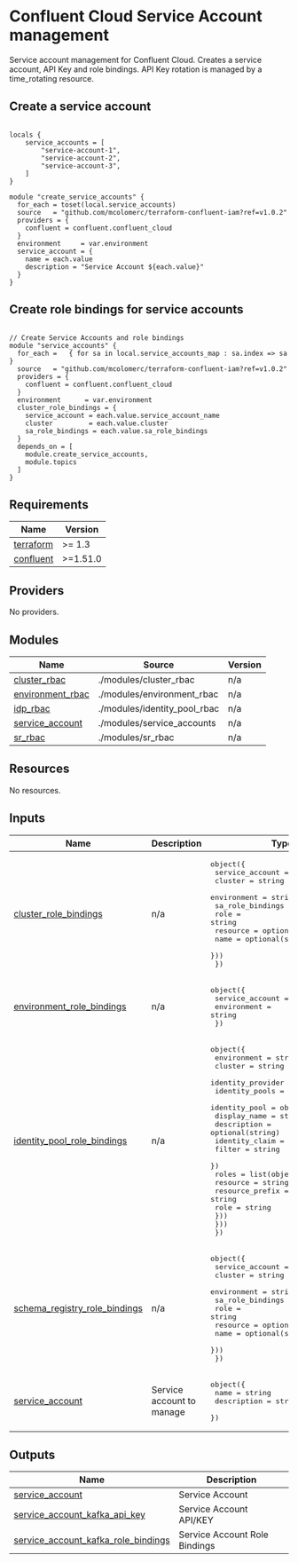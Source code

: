 # Confluent Cloud Service Account management

Service account management for Confluent Cloud. Creates a service account, API Key and role bindings. API Key rotation is managed by a time\_rotating resource.

## Create a service account 

```hcl

locals {
    service_accounts = [
        "service-account-1",
        "service-account-2",
        "service-account-3",
    ]
}

module "create_service_accounts" {
  for_each = toset(local.service_accounts)
  source   = "github.com/mcolomerc/terraform-confluent-iam?ref=v1.0.2"
  providers = {
    confluent = confluent.confluent_cloud
  }
  environment     = var.environment
  service_account = {
    name = each.value
    description = "Service Account ${each.value}"
  }
}

```

## Create role bindings for service accounts

```hcl

// Create Service Accounts and role bindings
module "service_accounts" {
  for_each =   { for sa in local.service_accounts_map : sa.index => sa } 
  source   = "github.com/mcolomerc/terraform-confluent-iam?ref=v1.0.2"
  providers = {
    confluent = confluent.confluent_cloud
  }
  environment      = var.environment
  cluster_role_bindings = {
    service_account = each.value.service_account_name
    cluster         = each.value.cluster
    sa_role_bindings = each.value.sa_role_bindings
  }
  depends_on = [
    module.create_service_accounts,
    module.topics
  ] 
}
```



<!-- BEGIN_TF_DOCS -->
## Requirements

| Name | Version |
|------|---------|
| <a name="requirement_terraform"></a> [terraform](#requirement\_terraform) | >= 1.3 |
| <a name="requirement_confluent"></a> [confluent](#requirement\_confluent) | >=1.51.0 |

## Providers

No providers.

## Modules

| Name | Source | Version |
|------|--------|---------|
| <a name="module_cluster_rbac"></a> [cluster\_rbac](#module\_cluster\_rbac) | ./modules/cluster_rbac | n/a |
| <a name="module_environment_rbac"></a> [environment\_rbac](#module\_environment\_rbac) | ./modules/environment_rbac | n/a |
| <a name="module_idp_rbac"></a> [idp\_rbac](#module\_idp\_rbac) | ./modules/identity_pool_rbac | n/a |
| <a name="module_service_account"></a> [service\_account](#module\_service\_account) | ./modules/service_accounts | n/a |
| <a name="module_sr_rbac"></a> [sr\_rbac](#module\_sr\_rbac) | ./modules/sr_rbac | n/a |

## Resources

No resources.

## Inputs

| Name | Description | Type | Default | Required |
|------|-------------|------|---------|:--------:|
| <a name="input_cluster_role_bindings"></a> [cluster\_role\_bindings](#input\_cluster\_role\_bindings) | n/a | <pre>object({<br>    service_account = string<br>    cluster         = string<br>    environment     = string<br>    sa_role_bindings = list(object({<br>      role     = string<br>      resource = optional(string)<br>      name     = optional(string)<br>    }))<br>  })</pre> | `null` | no |
| <a name="input_environment_role_bindings"></a> [environment\_role\_bindings](#input\_environment\_role\_bindings) | n/a | <pre>object({<br>    service_account = string<br>    environment     = string<br>  })</pre> | `null` | no |
| <a name="input_identity_pool_role_bindings"></a> [identity\_pool\_role\_bindings](#input\_identity\_pool\_role\_bindings) | n/a | <pre>object({<br>    environment       = string<br>    cluster           = string<br>    identity_provider = string<br>    identity_pools = list(object({<br>      identity_pool = object({<br>        display_name   = string<br>        description    = optional(string)<br>        identity_claim = string<br>        filter         = string<br>      })<br>      roles = list(object({<br>        resource        = string<br>        resource_prefix = string<br>        role            = string<br>      }))<br>    }))<br>  })</pre> | `null` | no |
| <a name="input_schema_registry_role_bindings"></a> [schema\_registry\_role\_bindings](#input\_schema\_registry\_role\_bindings) | n/a | <pre>object({<br>    service_account = string<br>    cluster         = string<br>    environment     = string<br>    sa_role_bindings = list(object({<br>      role     = string<br>      resource = optional(string)<br>      name     = optional(string)<br>    }))<br>  })</pre> | `null` | no |
| <a name="input_service_account"></a> [service\_account](#input\_service\_account) | Service account to manage | <pre>object({<br>    name        = string<br>    description = string<br>  })</pre> | `null` | no |

## Outputs

| Name | Description |
|------|-------------|
| <a name="output_service_account"></a> [service\_account](#output\_service\_account) | Service Account |
| <a name="output_service_account_kafka_api_key"></a> [service\_account\_kafka\_api\_key](#output\_service\_account\_kafka\_api\_key) | Service Account API/KEY |
| <a name="output_service_account_kafka_role_bindings"></a> [service\_account\_kafka\_role\_bindings](#output\_service\_account\_kafka\_role\_bindings) | Service Account Role Bindings |
<!-- END_TF_DOCS -->